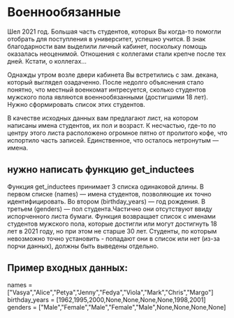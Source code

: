 # Военнообязанные  

Шел 2021 год. Большая часть студентов, которых Вы когда-то помогли отобрать для поступления в университет, успешно учится. В знак благодарности вам выделили личный кабинет, поскольку помощь оказалась неоценимой. Отношения с коллегами стали крепче после тех дней. Кстати, о коллегах…

Однажды утром возле двери кабинета Вы встретились с зам. декана, который выглядел озадаченно. После недолго объяснения стало понятно, что местный военкомат интресуется, сколько студентов мужского пола являются военнообязанными (достигшими 18 лет). Нужно сформировать список этих студентов. 

В качестве исходных данных вам предлагают лист, на котором написаны имена студентов, их пол и возраст. К несчастью,  где-то по центру этого листа расположено огромное пятно от пролитого кофе, что испортило часть записей. Единственное, что осталось нетронутым — имена.


## нужно написать функцию get_inductees

Функция get_inductees принимает 3 списка одинаковой длины. В первом списке (names) — имена студентов, позволяющие их точно идентифицировать. Во втором (birthday_years) — год рождения. В третьем (genders) — пол студента.Частично они отсутствуют ввиду испорченного листа бумаги. Функция возвращает список с именами студентов мужского пола, которые достигли или могут достигнуть 18 лет в 2021 году, но при этом не старше 30 лет. Cтуденты, по которым невозможно точно установить - попадают они в список или нет (из-за порчи данных), должны быть выведены отдельно.                                                                                                                                                                                                                                                                                                                                                                                                 
## Пример входных данных:
names = ["Vasya","Alice","Petya","Jenny","Fedya","Viola","Mark","Chris","Margo"]
birthday_years = [1962,1995,2000,None,None,None,None,1998,2001]
genders = ["Male","Female","Male","Female","Male",None,None,None,None]